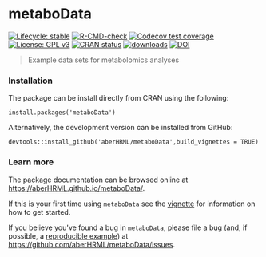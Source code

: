 
# metaboData

<!-- badges: start -->
[![Lifecycle: stable](https://img.shields.io/badge/lifecycle-stable-brightgreen.svg)](https://lifecycle.r-lib.org/articles/stages.html#stable)
[![R-CMD-check](https://github.com/aberHRML/metaboData/workflows/R-CMD-check/badge.svg)](https://github.com/aberHRML/metaboData/actions)
[![Codecov test coverage](https://codecov.io/gh/aberHRML/metaboData/branch/master/graph/badge.svg)](https://app.codecov.io/gh/aberHRML/metaboData?branch=master)
[![License: GPL v3](https://img.shields.io/badge/License-GPL%20v3-blue.svg)](https://github.com/aberHRML/metaboData/blob/master/LICENSE.md)
[![CRAN status](https://www.r-pkg.org/badges/version/metaboData)](https://CRAN.R-project.org/package=metaboData)
[![downloads](https://cranlogs.r-pkg.org/badges/metaboData)](https://cran.r-project.org/package=metaboData)
[![DOI](https://zenodo.org/badge/93455339.svg)](https://zenodo.org/badge/latestdoi/93455339)
<!-- badges: end -->

> Example data sets for metabolomics analyses

### Installation

The package can be install directly from CRAN using the following:

``` rm
install.packages('metaboData')
```

Alternatively, the development version can be installed from GitHub:

``` {r,eval=false)
devtools::install_github('aberHRML/metaboData',build_vignettes = TRUE)
```

### Learn more

The package documentation can be browsed online at <https://aberHRML.github.io/metaboData/>. 

If this is your first time using `metaboData` see the [vignette](https://aberHRML.github.io/metaboData/articles/metaboData.html) for information on how to get started.

If you believe you've found a bug in `metaboData`, please file a bug (and, if
possible, a [reproducible example](https://reprex.tidyverse.org)) at
<https://github.com/aberHRML/metaboData/issues>.
